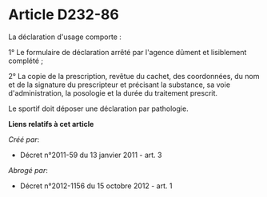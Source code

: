 # Article D232-86

La déclaration d'usage comporte : 

1° Le formulaire de déclaration arrêté par l'agence dûment et lisiblement complété ; 

2° La copie de la prescription, revêtue du cachet, des coordonnées, du nom et de la signature du prescripteur et précisant la
substance, sa voie d'administration, la posologie et la durée du traitement prescrit. 

Le sportif doit déposer une déclaration par pathologie.

**Liens relatifs à cet article**

_Créé par_:

  - Décret n°2011-59 du 13 janvier 2011 - art. 3

_Abrogé par_:

  - Décret n°2012-1156 du 15 octobre 2012 - art. 1

